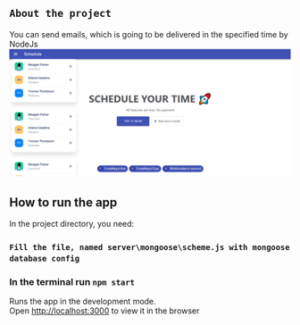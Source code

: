 ## `About the project`
You can send emails, which is going to be delivered in the specified time by NodeJs
![alt text](https://github.com/ValValeria/React_Email/blob/master/screen.png?raw=true)

## How to run the app

In the project directory, you need:
### `Fill the file, named server\mongoose\scheme.js with mongoose database config`
### In the terminal run `npm start`

Runs the app in the development mode.<br />
Open [http://localhost:3000](http://localhost:3000) to view it in the browser



